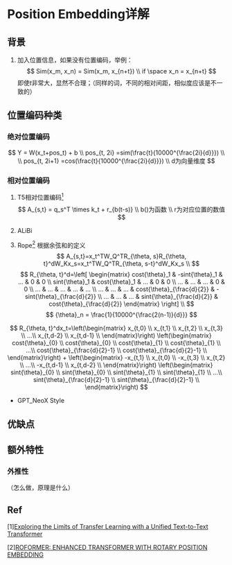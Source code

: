 # Position Embedding详解

## 背景
1. 加入位置信息，如果没有位置编码，举例：
   $$
   Sim(x_m, x_n) = Sim(x_m, x_{n+t}) \\
   if \space x_n = x_{n+t}
   $$
即使$t$非常大，显然不合理；（同样的词，不同的相对间距，相似度应该是不一致的）

## 位置编码种类
### 绝对位置编码
$$
Y = W(x_t+pos_t) + b \\
pos_{t, 2i} =sim(\frac{t}{10000^{\frac{2i}{d}}}) \\ 
 \\
pos_{t, 2i+1} =cos(\frac{t}{10000^{\frac{2i}{d}}}) \\
d为向量维度
$$

### 相对位置编码
1. T5相对位置编码[<sup>1</sup>](#1)
$$
A_{s,t} = q_s^T \times k_t + r_{b(t-s)} \\
b()为函数 \\
r为对应位置的数值
$$

2. ALiBi


3. Rope[<sup>2</sup>](#2)
根据余弦和的定义
$$
A_{s,t}=x_t^TW_Q^TR_{\theta, s}R_{\theta, t}^dW_Kx_s=x_t^TW_Q^TR_{\theta, s-t}^dW_Kx_s \\
$$
$$
R_{\theta, t}^d=\left[
    \begin{matrix}
    cost{\theta}_1 & -sint{\theta}_1 & ... & 0   & 0   \\
    sint{\theta}_1 & cost{\theta}_1  & ... & 0   & 0   \\
    ...            & ...             & ... & 0   & 0   \\
    ...            & ...             & ... & ... & ... \\
    ...            & ...             & ... & cost{\theta}_{\frac{d}{2}} & -sint{\theta}_{\frac{d}{2}} \\
    ...            & ...             & ... & sint{\theta}_{\frac{d}{2}} & cost{\theta}_{\frac{d}{2}} 
    \end{matrix}
\right] \\
$$
$$
{\theta}_n = \frac{1}{10000^{\frac{2(n-1)}{d}}}
$$

$$
R_{\theta, t}^dx_t=\left(\begin{matrix}
x_{t,0} \\
x_{t,1} \\
x_{t,2} \\
x_{t,3} \\
...\\
x_{t,d-2} \\
x_{t,d-1} \\
  \end{matrix}\right) \left(\begin{matrix}
cost{\theta}_{0} \\
cost{\theta}_{0} \\
cost{\theta}_{1} \\
cost{\theta}_{1} \\
...\\
cost{\theta}_{\frac{d}{2}-1} \\
cost{\theta}_{\frac{d}{2}-1} \\
  \end{matrix}\right) + \left(\begin{matrix}
-x_{t,1} \\
x_{t,0} \\
-x_{t,3} \\
x_{t,2} \\
...\\
-x_{t,d-1} \\
x_{t,d-2} \\
  \end{matrix}\right) \left(\begin{matrix}
sint{\theta}_{0} \\
sint{\theta}_{0} \\
sint{\theta}_{1} \\
sint{\theta}_{1} \\
...\\
sint{\theta}_{\frac{d}{2}-1} \\
sint{\theta}_{\frac{d}{2}-1} \\
  \end{matrix}\right)
$$


   - GPT_NeoX Style

## 优缺点

## 额外特性
### 外推性
（怎么做，原理是什么）

## Ref
<div id="1"></div>

[1][Exploring the Limits of Transfer Learning with a Unified Text-to-Text Transformer](https://arxiv.org/pdf/1910.10683v3)

<div id="2"></div>

[2][ROFORMER: ENHANCED TRANSFORMER WITH ROTARY POSITION EMBEDDING](https://arxiv.org/pdf/2104.09864)


